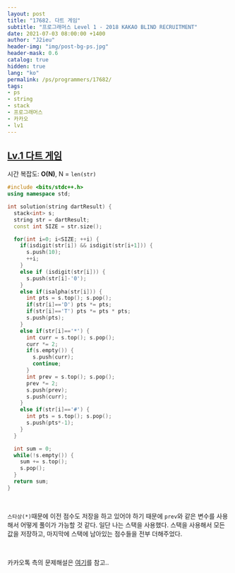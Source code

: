 ```yaml
---
layout: post
title: "17682. 다트 게임"
subtitle: "프로그래머스 Level 1 - 2018 KAKAO BLIND RECRUITMENT"
date: 2021-07-03 08:00:00 +1400
author: "J2ieu"
header-img: "img/post-bg-ps.jpg"
header-mask: 0.6
catalog: true
hidden: true
lang: "ko"
permalink: /ps/programmers/17682/
tags:
- ps
- string
- stack
- 프로그래머스
- 카카오
- lv1
---
```


## [Lv.1 다트 게임](https://programmers.co.kr/learn/courses/30/lessons/17682)

시간 복잡도: **O(N)**, N = `len(str)`

```cpp
#include <bits/stdc++.h>
using namespace std;

int solution(string dartResult) {
  stack<int> s;
  string str = dartResult;
  const int SIZE = str.size();

  for(int i=0; i<SIZE; ++i) {
    if(isdigit(str[i]) && isdigit(str[i+1])) {
      s.push(10);
      ++i;
    } 
    else if (isdigit(str[i])) {
      s.push(str[i]-'0');
    } 
    else if(isalpha(str[i])) {
      int pts = s.top(); s.pop();
      if(str[i]=='D') pts *= pts;
      if(str[i]=='T') pts *= pts * pts;
      s.push(pts);
    } 
    else if(str[i]=='*') {
      int curr = s.top(); s.pop();
      curr *= 2;
      if(s.empty()) {
        s.push(curr);
        continue;
      }
      int prev = s.top(); s.pop();
      prev *= 2;
      s.push(prev);
      s.push(curr);
    } 
    else if(str[i]=='#') {
      int pts = s.top(); s.pop();
      s.push(pts*-1);
    }
  }

  int sum = 0;
  while(!s.empty()) {
    sum += s.top();
    s.pop();
  }
  return sum;
}
```

<br>

`스타상(*)`때문에 이전 점수도 저장을 하고 있어야 하기 때문에 `prev`와 같은 변수를 사용해서 어떻게 풀이가 가능할 것 같다. 
일단 나는 스택을 사용했다. 스택을 사용해서 모든 값을 저장하고, 마지막에 스택에 남아있는 점수들을 전부 더해주었다.

<br>

카카오톡 측의 문제해설은 [여기](https://tech.kakao.com/2017/09/27/kakao-blind-recruitment-round-1/)를 참고..